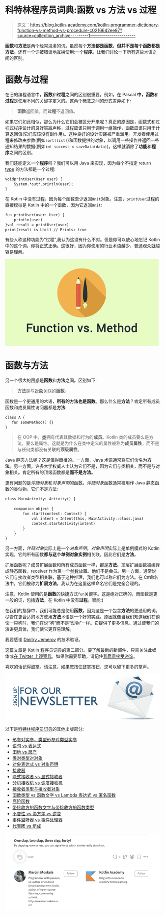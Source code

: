 # 科特林程序员词典:函数 vs 方法 vs 过程

> 原文：<https://blog.kotlin-academy.com/kotlin-programmer-dictionary-function-vs-method-vs-procedure-c0216642ee87?source=collection_archive---------1----------------------->

**函数**和**方法**是两个经常混淆的词。虽然每个**方法都是函数**，**但并不是每个函数都是方法**。还有一个词被错误地互换使用:一个**程序**。让我们讨论一下所有这些术语之间的区别。

# 函数与过程

在旧的编程语言中，**函数**和**过程**之间的区别很重要。例如，在 Pascal **中，函数**和**过程**是使用不同的关键字定义的。这两个概念之间的形式差异如下:

> **函数**返回值，而**过程**不返回值。

如果它们如此相似，那么为什么它们会被区分开来呢？真正的原因是，函数式和过程式程序设计的良好实践声称，过程应该只用于调用一组操作，函数应该只用于计算返回值(它们应该没有副作用)。这种良好的设计实践被严重滥用。开发者使用过程来修改由参数(例如`sort(list)`)和函数提供的对象，以调用一些操作并返回一些通知结果的数据(例如`int success = saveData(data)`)。这样就消除了**功能**和**程序**之间的区别。

我们还能定义一个**程序**吗？我们可以用 Java 来实现，因为每个不指定 return [type](/programmer-dictionary-class-vs-type-vs-object-e6d1f74d1e2e) 的方法都是一个过程:

```
voidprintUser(User user) {
    System.*out*.println(user);
}
```

在 Kotlin 中没有过程，因为每个函数至少返回`Unit`对象。注意，`printUser`过程的直接模拟是 Kotlin 中的一个函数，因为它返回`Unit`:

```
fun printUser(user: User) {
    println(user)
}val result = printUser(user)
print(result is Unit) // Prints: true
```

有些人称这种功能为“过程”,我认为这没有什么不对。但是你可以放心地忘记 Kotlin 中的这个词，你将正式正确。这很好，因为你使用的行业术语越少，普通观众就越容易理解。

![](img/e701b1e13036bdb67e751f484065d9de.png)

# 函数与方法

另一个很大的困惑是**函数**和**方法**之间。区别如下:

> **方法**是与[对象](/programmer-dictionary-class-vs-type-vs-object-e6d1f74d1e2e)关联的**函数**。

函数是一个更通用的术语，**所有的方法也是函数**。那么什么是**方法**？肯定所有成员函数和成员属性访问器都是**方法**:

```
class A {
   fun someMethod() {}
}
```

> 在 OOP 中，[类](/programmer-dictionary-class-vs-type-vs-object-e6d1f74d1e2e)拥有代表其数据和行为的**成员**。Kotlin 类的成员要么是方法，要么是属性。这就是为什么在类中定义的属性被称为**成员属性**，而不是与任何类都没有关联的**顶级属性**。

Java 静态方法呢？这是值得商榷的。一方面，Java 术语通常将它们命名为**方法**。另一方面，许多大学权威人士认为它们不是，因为它们与类相关，而不是与对象相关。肯定所有的顶级函数都是**而不是方法**。

更有问题的是*伴随对象*和*对象声明*的函数。*伴随对象*函数通常被用作 Java 静态函数的类似物，它们不是方法:

```
class MainActivity: Activity() {

    companion object {
        fun start(context: Context) {
            val intent = Intent(this, MainActivity::class.java)    
            context.startActivity(intent)
        }
    }
}
```

另一方面，*伴随对象*实际上是一个*对象声明*。*对象声明*实际上是单例模式的 Kotlin 实现，它的所有函数**都与这个单例对象实例**相关联。因此它们是**方法**。

扩展函数呢？成员扩展函数和所有成员函数一样，都是**方法**。顶层扩展函数被编译成静态函数，receiver 作为第一个[参数](https://medium.com/kotlin-academy/programmer-dictionary-parameter-vs-argument-type-parameter-vs-type-argument-b965d2cc6929)放置。他们不是会员。另一方面，通常说它们与接收者类型相关联，基于这种推理，我们也可以称它们为方法。在 C#命名法中，它们被称为**扩展方法**，我认为在这里这样命名它们是完全合理的。

注意，Kotlin 使用的是**函数**的快捷方式`fun`关键字。这是绝对正确的，而函数是更一般的词，包括**方法**，在 Kotlin 中没有**过程**。智能:)

在我们的措辞中，我们可能总是使用**函数**，因为这是一个包含**方法**的更通用的词。尽管在更合适的地方使用**方法**术语是一个好的实践。原因就像当我们知道我们在谈论一只狗时，我们在说“狗”而不是“动物”一样。它提供了更多信息。通过使我们的演讲更具体，我们使它更容易理解。

我要感谢 [Dmitry Jemerov](https://twitter.com/intelliyole) 的技术验证。

这篇文章是 Kotlin 程序员词典的第二部分。要了解最新的新部件，只需关注此媒体或[在 Twitter 上观察我](https://twitter.com/marcinmoskala)。如果你需要帮助，请记住[我愿意接受咨询](https://medium.com/@marcinmoskala/ive-just-opened-up-for-online-consultations-640349aaba55)。

喜欢的话记得鼓掌。请注意，如果您按住鼓掌按钮，您可以留下更多的掌声。

[![](img/5ce68714efe3efc036e06786166954ff.png)](http://eepurl.com/diMmGv)

以下是[科特林程序员词典](https://medium.com/kotlin-academy/kotlin-programmer-dictionary-2cb67fff1fe2)的其他出版部分:

*   [形参对实参，类型形参对类型实参](https://medium.com/kotlin-academy/programmer-dictionary-parameter-vs-argument-type-parameter-vs-type-argument-b965d2cc6929)
*   [语句 vs 表达式](https://medium.com/kotlin-academy/kotlin-programmer-dictionary-statement-vs-expression-e6743ba1aaa0)
*   [田地 vs 房产](/kotlin-programmer-dictionary-field-vs-property-30ab7ef70531)
*   [类对类型对对象](/programmer-dictionary-class-vs-type-vs-object-e6d1f74d1e2e)
*   [对象表达式 vs 对象声明](/kotlin-programmer-dictionary-object-expression-vs-object-declaration-791b183ad16b)
*   [接收器](/programmer-dictionary-receiver-b085b1620890)
*   [隐式接收者 vs 显式接收者](/programmer-dictionary-implicit-receiver-vs-explicit-receiver-da638de31f3c)
*   [分机接收机 vs 调度接收机](/programmer-dictionary-extension-receiver-vs-dispatch-receiver-cd154e57e277)
*   [接收者类型与接收者对象](/programmer-dictionary-receiver-type-vs-receiver-object-575d2705ddd9)
*   [函数类型 vs 函数文字 vs Lambda 表达式 vs 匿名函数](/kotlin-programmer-dictionary-function-type-vs-function-literal-vs-lambda-expression-vs-anonymous-edc97e8873e)
*   [高阶函数](/programmer-dictionary-higher-order-function-9cadb07df94e)
*   [带接收方的函数文字与带接收方的函数类型](/programmer-dictionary-function-literal-with-receiver-vs-function-type-with-receiver-cc21dba0f4ff)
*   [不变性 vs 协方差 vs 逆变](/kotlin-generics-variance-modifiers-36b82c7caa39)
*   [事件监听器 vs 事件处理器](/programmer-dictionary-event-listener-vs-event-handler-305c667d0e3c)
*   [代表团 vs 组成](/programmer-dictionary-delegation-vs-composition-3025d9e8ae3d)

![](img/f36a792ac0eb95fc577e6f4125dba956.png)